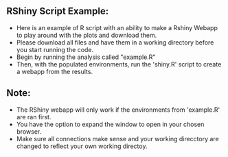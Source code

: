 RShiny Script Example:
- 
- Here is an example of R script with an ability to make a Rshiny Webapp to play around with the plots and download them.
- Please download all files and have them in a working directory before you start running the code.
- Begin by running the analysis called "example.R"
- Then, with the populated environments, run the 'shiny.R' script to create a webapp from the results.

Note:
-
- The RShiny webapp will only work if the environments from 'example.R' are ran first.
- You have the option to expand the window to open in your chosen browser.
- Make sure all connections make sense and your working direcctory are changed to reflect your own working directoy.
